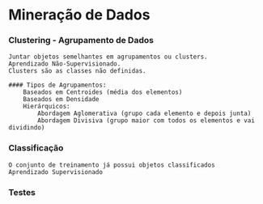 # Mineração de Dados


### Clustering - Agrupamento de Dados
	Juntar objetos semelhantes em agrupamentos ou clusters.
	Aprendizado Não-Supervisionado.
	Clusters são as classes não definidas.

	#### Tipos de Agrupamentos:
		Baseados em Centroides (média dos elementos)
		Baseados em Densidade 
		Hierárquicos:
			Abordagem Aglomerativa (grupo cada elemento e depois junta)
			Abordagem Divisiva (grupo maior com todos os elementos e vai dividindo)

### Classificação
	O conjunto de treinamento já possui objetos classificados
	Aprendizado Supervisionado


### Testes